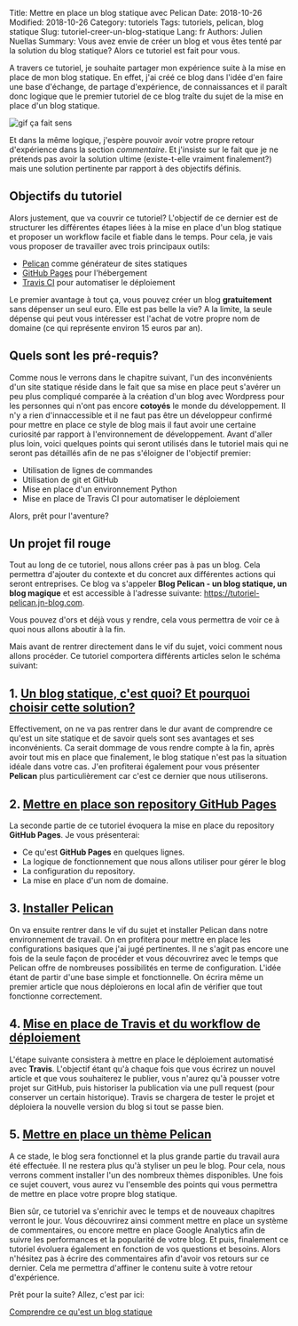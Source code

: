 Title: Mettre en place un blog statique avec Pelican
Date: 2018-10-26
Modified: 2018-10-26
Category: tutoriels
Tags: tutoriels, pelican, blog statique
Slug: tutoriel-creer-un-blog-statique
Lang: fr
Authors: Julien Nuellas
Summary: Vous avez envie de créer un blog et vous êtes tenté par la solution du blog statique? Alors ce tutoriel est fait pour vous.

A travers ce tutoriel, je souhaite partager mon expérience suite à la mise en place de mon blog statique. En effet, j'ai créé ce blog dans l'idée d'en faire une base d'échange, de partage d'expérience, de connaissances et il paraît donc logique que le premier tutoriel de ce blog traîte du sujet de la mise en place d'un blog statique.

![gif ça fait sens](https://media.giphy.com/media/d3mlE7uhX8KFgEmY/giphy.gif)

Et dans la même logique, j'espère pouvoir avoir votre propre retour d'expérience dans la section *commentaire*.
Et j'insiste sur le fait que je ne prétends pas avoir la solution ultime (existe-t-elle vraiment finalement?) mais une solution pertinente par rapport à des objectifs définis.

## Objectifs du tutoriel

Alors justement, que va couvrir ce tutoriel?
L'objectif de ce dernier est de structurer les différentes étapes liées à la mise en place d'un blog statique et proposer un workflow facile et fiable dans le temps. Pour cela, je vais vous proposer de travailler avec trois principaux outils:

* [Pelican](http://docs.getpelican.com/en/stable/) comme générateur de sites statiques
* [GitHub Pages](https://pages.github.com/) pour l'hébergement
* [Travis CI](https://travis-ci.org/) pour automatiser le déploiement

Le premier avantage à tout ça, vous pouvez créer un blog **gratuitement** sans dépenser un seul euro. Elle est pas belle la vie? A la limite, la seule dépense qui peut vous intéresser est l'achat de votre propre nom de domaine (ce qui représente environ 15 euros par an).

## Quels sont les pré-requis?

Comme nous le verrons dans le chapitre suivant, l'un des inconvénients d'un site statique réside dans le fait que sa mise en place peut s'avérer un peu plus compliqué comparée à la création d'un blog avec Wordpress pour les personnes qui n'ont pas encore **cotoyés** le monde du développement. Il n'y a rien d'innaccessible et il ne faut pas être un développeur confirmé pour mettre en place ce style de blog mais il faut avoir une certaine curiosité par rapport à l'environnement de développement. Avant d'aller plus loin, voici quelques points qui seront utilisés dans le tutoriel mais qui ne seront pas détaillés afin de ne pas s'éloigner de l'objectif premier:

* Utilisation de lignes de commandes
* Utilisation de git et GitHub
* Mise en place d'un environnement Python
* Mise en place de Travis CI pour automatiser le déploiement

Alors, prêt pour l'aventure?

## Un projet fil rouge

Tout au long de ce tutoriel, nous allons créer pas à pas un blog. Cela permettra d'ajouter du contexte et du concret aux différentes actions qui seront entreprises. Ce blog va s'appeler **Blog Pelican - un blog statique, un blog magique** et est accessible à l'adresse suivante: https://tutoriel-pelican.jn-blog.com.

Vous pouvez d'ors et déjà vous y rendre, cela vous permettra de voir ce à quoi nous allons aboutir à la fin.

Mais avant de rentrer directement dans le vif du sujet, voici comment nous allons procéder. Ce tutoriel comportera différents articles selon le schéma suivant:

## 1. [Un blog statique, c'est quoi? Et pourquoi choisir cette solution?]({filename}tuto_pelican_1_whats_blog_statique.md)

Effectivement, on ne va pas rentrer dans le dur avant de comprendre ce qu'est un site statique et de savoir quels sont ses avantages et ses inconvénients. Ca serait dommage de vous rendre compte à la fin, après avoir tout mis en place que finalement, le blog statique n'est pas la situation idéale dans votre cas.
J'en profiterai également pour vous présenter **Pelican** plus particulièrement car c'est ce dernier que nous utiliserons.

## 2. [Mettre en place son repository GitHub Pages]({filename}tuto_pelican_2_githubpages_setup.md)

La seconde partie de ce tutoriel évoquera la mise en place du repository **GitHub Pages**. Je vous présenterai:
* Ce qu'est **GitHub Pages** en quelques lignes.
* La logique de fonctionnement que nous allons utiliser pour gérer le blog
* La configuration du repository.
* La mise en place d'un nom de domaine.

## 3. [Installer Pelican]({filename}tuto_pelican_3_installer_pelican.md)

On va ensuite rentrer dans le vif du sujet et installer Pelican dans notre environnement de travail. On en profitera pour mettre en place les configurations basiques que j'ai jugé pertinentes. Il ne s'agit pas encore une fois de la seule façon de procéder et vous découvrirez avec le temps que Pelican offre de nombreuses possibilités en terme de configuration. L'idée étant de partir d'une base simple et fonctionnelle.
On écrira même un premier article que nous déploierons en local afin de vérifier que tout fonctionne correctement.

## 4. [Mise en place de Travis et du workflow de déploiement]({filename}tuto_pelican_4_installer_travis.md)

L'étape suivante consistera à mettre en place le déploiement automatisé avec **Travis**. L'objectif étant qu'à chaque fois que vous écrirez un nouvel article et que vous souhaiterez le publier, vous n'aurez qu'à pousser votre projet sur GitHub, puis historiser la publication via une pull request (pour conserver un certain historique). Travis se chargera de tester le projet et déploiera la nouvelle version du blog si tout se passe bien.

## 5. [Mettre en place un thème Pelican]({filename}tuto_pelican_5_installer_theme.md)

A ce stade, le blog sera fonctionnel et la plus grande partie du travail aura été effectuée. Il ne restera plus qu'à styliser un peu le blog. Pour cela, nous verrons comment installer l'un des nombreux thèmes disponibles. Une fois ce sujet couvert, vous aurez vu l'ensemble des points qui vous permettra de mettre en place votre propre blog statique.

Bien sûr, ce tutoriel va s'enrichir avec le temps et de nouveaux chapitres verront le jour. Vous découvrirez ainsi comment mettre en place un système de commentaires, ou encore mettre en place Google Analytics afin de suivre les performances et la popularité de votre blog. Et puis, finalement ce tutoriel évoluera également en fonction de vos questions et besoins. Alors n'hésitez pas à écrire des commentaires afin d'avoir vos retours sur ce dernier. Cela me permettra d'affiner le contenu suite à votre retour d'expérience.

Prêt pour la suite? Allez, c'est par ici:

[Comprendre ce qu'est un blog statique]({filename}tuto_pelican_1_whats_blog_statique.md)
